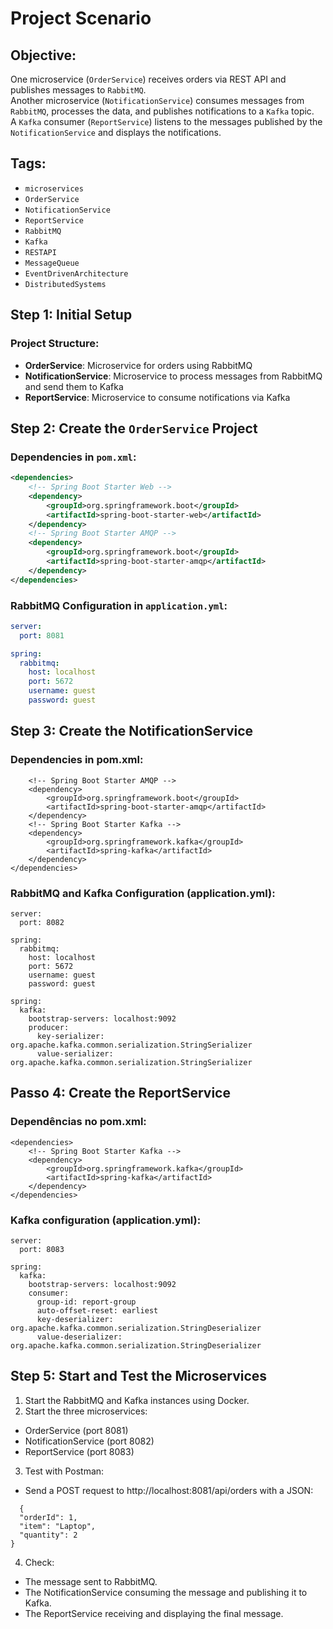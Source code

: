# Project Scenario

## Objective:

One microservice (`OrderService`) receives orders via REST API and publishes messages to `RabbitMQ`.  
Another microservice (`NotificationService`) consumes messages from `RabbitMQ`, processes the data, and publishes notifications to a `Kafka` topic.  
A `Kafka` consumer (`ReportService`) listens to the messages published by the `NotificationService` and displays the notifications.

## Tags:

- `microservices`
- `OrderService`
- `NotificationService`
- `ReportService`
- `RabbitMQ`
- `Kafka`
- `RESTAPI`
- `MessageQueue`
- `EventDrivenArchitecture`
- `DistributedSystems`

## Step 1: Initial Setup

### Project Structure:

- **OrderService**: Microservice for orders using RabbitMQ
- **NotificationService**: Microservice to process messages from RabbitMQ and send them to Kafka
- **ReportService**: Microservice to consume notifications via Kafka

## Step 2: Create the `OrderService` Project
### Dependencies in `pom.xml`:

```xml
<dependencies>
    <!-- Spring Boot Starter Web -->
    <dependency>
        <groupId>org.springframework.boot</groupId>
        <artifactId>spring-boot-starter-web</artifactId>
    </dependency>
    <!-- Spring Boot Starter AMQP -->
    <dependency>
        <groupId>org.springframework.boot</groupId>
        <artifactId>spring-boot-starter-amqp</artifactId>
    </dependency>
</dependencies>
````

### RabbitMQ Configuration in `application.yml`:

```yaml
server:
  port: 8081

spring:
  rabbitmq:
    host: localhost
    port: 5672
    username: guest
    password: guest
````

## Step 3: Create the NotificationService

### Dependencies in pom.xml:
````<dependencies>
    <!-- Spring Boot Starter AMQP -->
    <dependency>
        <groupId>org.springframework.boot</groupId>
        <artifactId>spring-boot-starter-amqp</artifactId>
    </dependency>
    <!-- Spring Boot Starter Kafka -->
    <dependency>
        <groupId>org.springframework.kafka</groupId>
        <artifactId>spring-kafka</artifactId>
    </dependency>
</dependencies>
````

### RabbitMQ and Kafka Configuration (application.yml):
````
server:
  port: 8082

spring:
  rabbitmq:
    host: localhost
    port: 5672
    username: guest
    password: guest

spring:
  kafka:
    bootstrap-servers: localhost:9092
    producer:
      key-serializer: org.apache.kafka.common.serialization.StringSerializer
      value-serializer: org.apache.kafka.common.serialization.StringSerializer
````
## Passo 4: Create the ReportService
### Dependências no pom.xml:
````
<dependencies>
    <!-- Spring Boot Starter Kafka -->
    <dependency>
        <groupId>org.springframework.kafka</groupId>
        <artifactId>spring-kafka</artifactId>
    </dependency>
</dependencies>
````
### Kafka configuration (application.yml):
````
server:
  port: 8083

spring:
  kafka:
    bootstrap-servers: localhost:9092
    consumer:
      group-id: report-group
      auto-offset-reset: earliest
      key-deserializer: org.apache.kafka.common.serialization.StringDeserializer
      value-deserializer: org.apache.kafka.common.serialization.StringDeserializer
````

## Step 5: Start and Test the Microservices

1. Start the RabbitMQ and Kafka instances using Docker.
2. Start the three microservices:
- OrderService (port 8081)
- NotificationService (port 8082)
- ReportService (port 8083)
3. Test with Postman:
- Send a POST request to http://localhost:8081/api/orders with a JSON:

````
  {
  "orderId": 1,
  "item": "Laptop",
  "quantity": 2
}
````
4. Check:

- The message sent to RabbitMQ.
- The NotificationService consuming the message and publishing it to Kafka.
- The ReportService receiving and displaying the final message.
